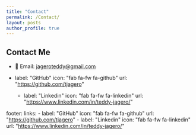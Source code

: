 ```yaml
---
title: "Contact"
permalink: /Contact/
layout: posts
author_profile: true
---
```


## Contact Me

- 📧 Email:
  jageroteddy@gmail.com
  
 - label: "GitHub"
      icon: "fab fa-fw fa-github"
      url: "https://github.com/tjagero"
   
    - label: "Linkedin"
      icon: "fab fa-fw fa-linkedin"
      url: "https://www.linkedin.com/in/teddy-jagero/"

footer:
  links:
    - label: "GitHub"
      icon: "fab fa-fw fa-github"
      url: "https://github.com/tjagero"
    - label: "Linkedin"
      icon: "fab fa-fw fa-linkedin"
      url: "https://www.linkedin.com/in/teddy-jagero/"
